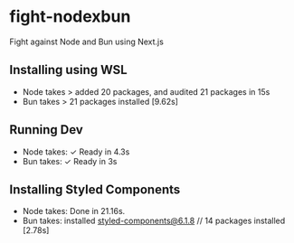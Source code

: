 # fight-nodexbun
Fight against Node and Bun using Next.js

## Installing using WSL
- Node takes > added 20 packages, and audited 21 packages in 15s
- Bun takes > 21 packages installed [9.62s]

## Running Dev
- Node takes: ✓ Ready in 4.3s
- Bun takes: ✓ Ready in 3s

## Installing Styled Components
- Node takes: Done in 21.16s.
- Bun takes: installed styled-components@6.1.8 // 14 packages installed [2.78s]
